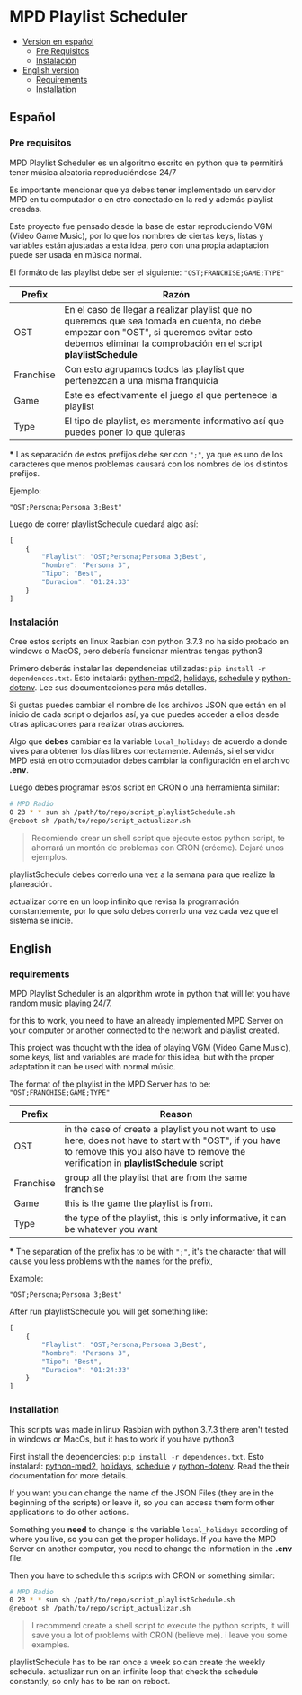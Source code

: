 # MPD Playlist Scheduler

* [Version en español](#español)
  * [Pre Requisitos](#pre-requisitos)
  * [Instalación](#instalación)
* [English version](#english)
  * [Requirements](#requirements)
  * [Installation](#installation)

## Español

### Pre requisitos

MPD Playlist Scheduler es un algoritmo escrito en python que te permitirá tener música aleatoria reproduciéndose 24/7

Es importante mencionar que ya debes tener implementado un servidor MPD en tu computador o en otro conectado en la red y además playlist creadas.

Este proyecto fue pensado desde la base de estar reproduciendo VGM (Video Game Music), por lo que los nombres de ciertas keys, listas y variables están ajustadas a esta idea, pero con una propia adaptación puede ser usada en música normal.

El formáto de las playlist debe ser el siguiente: 
`"OST;FRANCHISE;GAME;TYPE"`

Prefix | Razón
------ | -----
OST | En el caso de llegar a realizar playlist que no queremos que sea tomada en cuenta, no debe empezar con "OST", si queremos evitar esto debemos eliminar la comprobación en el script **playlistSchedule**
Franchise | Con esto agrupamos todos las playlist que pertenezcan a una misma franquicia
Game | Este es efectivamente el juego al que pertenece la playlist
Type | El tipo de playlist, es meramente informativo así que puedes poner lo que quieras

**\*** Las separación de estos prefijos debe ser con `";"`, ya que es uno de los caracteres que menos problemas causará con los nombres de los distintos prefijos.

Ejemplo:

`"OST;Persona;Persona 3;Best"`

Luego de correr playlistSchedule quedará algo así:

```javascript
[
    {
        "Playlist": "OST;Persona;Persona 3;Best",
        "Nombre": "Persona 3",
        "Tipo": "Best",
        "Duracion": "01:24:33"
    }
]
```

### Instalación

Cree estos scripts en linux Rasbian con python 3.7.3 
no ha sido probado en windows o MacOS, pero debería funcionar mientras tengas python3

Primero deberás instalar las dependencias utilizadas: `pip install -r dependences.txt`. Esto instalará: [python-mpd2](https://python-mpd2.readthedocs.io/en/latest/), [holidays](https://github.com/dr-prodigy/python-holidays), [schedule](https://schedule.readthedocs.io/en/stable/) y [python-dotenv](https://github.com/theskumar/python-dotenv). Lee sus documentaciones para más detalles.

Si gustas puedes cambiar el nombre de los archivos JSON que están en el inicio de cada script o dejarlos así, ya que puedes acceder a ellos desde otras aplicaciones para realizar otras acciones.

Algo que **debes** cambiar es la variable `local_holidays` de acuerdo a donde vives para obtener los días libres correctamente.
Además, si el servidor MPD está en otro computador debes cambiar la configuración en el archivo **.env**.

Luego debes programar estos script en CRON o una herramienta similar:

```sh
# MPD Radio
0 23 * * sun sh /path/to/repo/script_playlistSchedule.sh
@reboot sh /path/to/repo/script_actualizar.sh
```
>Recomiendo crear un shell script que ejecute estos python script, te ahorrará un montón de problemas con CRON (créeme). Dejaré unos ejemplos.

playlistSchedule debes correrlo una vez a la semana para que realize la planeación.

actualizar corre en un loop infinito que revisa la programación constantemente, por lo que solo debes correrlo una vez cada vez que el sistema se inicie.

## English

### requirements

MPD Playlist Scheduler is an algorithm wrote in python that will let you have random music playing 24/7.

for this to work, you need to have an already implemented MPD Server on your computer or another connected to the network and playlist created.

This project was thought with the idea of playing VGM (Video Game Music), some keys, list and variables are made for this idea, but with the proper adaptation it can be used with normal músic.

The format of the playlist in the MPD Server has to be:
`"OST;FRANCHISE;GAME;TYPE"`

Prefix | Reason
------ | ------
OST | in the case of create a playlist you not want to use here, does not have to start with "OST", if you have to remove this you also have to remove the verification in **playlistSchedule** script
Franchise | group all the playlist that are from the same franchise
Game | this is the game the playlist is from.
Type | the type of the playlist, this is only informative, it can be whatever you want

**\*** The separation of the prefix has to be with `";"`, it's the character that will cause you less problems with the names for the prefix,

Example:

`"OST;Persona;Persona 3;Best"`

After run playlistSchedule you will get something like:

```javascript
[
    {
        "Playlist": "OST;Persona;Persona 3;Best",
        "Nombre": "Persona 3",
        "Tipo": "Best",
        "Duracion": "01:24:33"
    }
]
```

### Installation

This scripts was made in linux Rasbian with python 3.7.3
there aren't tested in windows or MacOs, but it has to work if you have python3

First install the dependencies: `pip install -r dependences.txt`. Esto instalará: [python-mpd2](https://python-mpd2.readthedocs.io/en/latest/), [holidays](https://github.com/dr-prodigy/python-holidays), [schedule](https://schedule.readthedocs.io/en/stable/) y [python-dotenv](https://github.com/theskumar/python-dotenv). Read the their documentation for more details.

If you want you can change the name of the JSON Files (they are in the beginning of the scripts) or leave it, so you can access them form other applications to do other actions.

Something you **need** to change is the variable `local_holidays` according of where you live, so you can get the proper holidays.
If you have the MPD Server on another computer, you need to change the information in the **.env** file.

Then you have to schedule this scripts with CRON or something similar:

```sh
# MPD Radio
0 23 * * sun sh /path/to/repo/script_playlistSchedule.sh
@reboot sh /path/to/repo/script_actualizar.sh
```
>I recommend create a shell script to execute the python scripts, it will save you a lot of problems with CRON (believe me). i leave you some examples.

playlistSchedule has to be ran once a week so can create the weekly schedule.
actualizar run on an infinite loop that check the schedule constantly, so only has to be ran on reboot.
